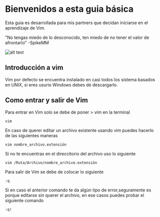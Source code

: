 # Bienvenidos a esta guia básica
 
Esta guia es desarrollada para mis partners que decidan iniciarse en el aprendizaje de Vim.
 
"No tengas miedo de lo desconocido, ten miedo de no tener el valor de afrontarlo"
                                                                       -SpikeMM

![alt text](https://repository-images.githubusercontent.com/275384536/be563900-b952-11ea-8cff-e11f87302b8c)
 
## Introducción a vim

Vim por defecto se encuentra instalado en casi todos los sistema basados en UNIX, si eres usurio Windows debes de descargarlo.
 
## Como entrar y salir de Vim
 
Para entrar en Vim solo se debe de poner > vim en la terminal 
```
vim
```
En caso de querer editar un archivo existente usando vim puedes hacerlo de las siguientes maneras
```
vim nombre_archivo.extensión
```
Si no te encuentras en el direccitorio del archivo uso lo siguiente
```
vim /Ruta/Archivo/nombre_archivo.extensión
```
Para salir de Vim se debe de colocar lo siguiente
```
:q
```
Si en caso el anterior comando te da algùn tipo de error,seguramente es porque editarse sin querer el archivo, en ese casos puedes probar el siguiente comando
```
:q!
```

